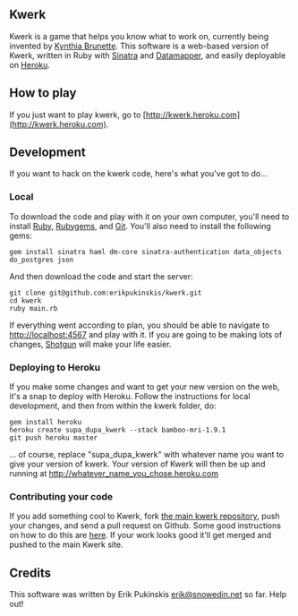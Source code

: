 ## Kwerk

Kwerk is a game that helps you know what to work on, currently being invented by
[Kynthia Brunette](http://kynthiabru.net/). This software is a web-based version
of Kwerk, written in Ruby with [Sinatra](http://www.sinatrarb.com/) and 
[Datamapper](http://datamapper.org/), and easily deployable on [Heroku](http://heroku.com/).

## How to play

If you just want to play kwerk, go to [http://kwerk.heroku.com](http://kwerk.heroku.com).

## Development

If you want to hack on the kwerk code, here's what you've got to do...

### Local
To download the code and play with it on your own computer, you'll
need to install [Ruby](http://www.ruby-lang.org), [Rubygems](http://rubygems.org/),
and [Git](http://git-scm.com/).
You'll also need to install the following gems:

    gem install sinatra haml dm-core sinatra-authentication data_objects do_postgres json

And then download the code and start the server:

    git clone git@github.com:erikpukinskis/kwerk.git
    cd kwerk
    ruby main.rb

If everything went according to plan, you should be able to navigate to 
[http://localhost:4567](http://localhost:4567) 
and play with it. If you are going to be making lots of changes,
[Shotgun](http://github.com/rtomayko/shotgun) will make your life easier.

### Deploying to Heroku

If you make some changes and want to get your new version on the web, it's a snap to deploy
with Heroku. Follow the instructions for local development, and then from within the kwerk
folder, do:

    gem install heroku
    heroku create supa_dupa_kwerk --stack bamboo-mri-1.9.1
    git push heroku master

... of course, replace "supa_dupa_kwerk" with whatever name you want to give your version
of kwerk.  Your version of Kwerk will then be up and running at 
http://whatever_name_you_chose.heroku.com

### Contributing your code

If you add something cool to Kwerk, fork 
[the main kwerk repository](http://github.com/erikpukinskis/kwerk), push your changes, and
send a pull request on Github. Some good instructions on how to do this are 
[here](http://help.github.com/forking/). If your work looks good it'll get merged and pushed 
to the main Kwerk site. 

## Credits

This software was written by Erik Pukinskis <erik@snowedin.net> so far.  Help out!
